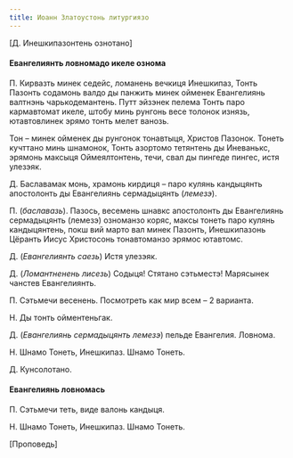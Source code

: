 ```yaml
---
title: Иоанн Златоустонь литургиязо
---
```


[Д. Инешкипазонтень ознотано]

#### Евангелиянть ловномадо икеле ознома

П. Кирвазть минек седейс, ломанень вечкиця Инешкипаз, Тонть Пазонть содамонь валдо ды панжить минек ойменек Евангелиянь валтнэнь чарькодемантень. Путт эйзэнек пелема Тонть паро кармавтомат икеле, штобу минь рунгонь весе толонок изнязь, ютавтовлинек эрямо тонть мелет ванозь.

Тон – минек ойменек ды рунгонок тонавтыця, Христов Пазонок. Тонеть кучттано минь шнамонок, Тонть азортомо тетянтень ды Иневанькс, эрямонь максыця Оймеялтонтень, течи, свал ды пингеде пингес, истя улезэяк.

Д. Баславамак монь, храмонь кирдиця – паро кулянь кандыцянть апостолонть ды Евангелиянь сермадыцянть (_лемезэ_).

П. (_баславазь_). Пазось, весемень шнавкс апостолонть ды Евангелиянь сермадыцянть (лемезэ) озноманзо коряс, максы тонеть паро кулянь кандыцянтень, покш вий марто вал минек Пазонть, Инешкипазонь Цёранть Иисус Христосонь тонавтоманзо эрямос ютавтомс.

Д. (_Евангелиянть саезь_) Истя улезэяк.

Д. (_Ломантненень лисезь_) Содыця! Стятано сэтьместэ! Марясынек чанстев Евангелиянть.

П. Сэтьмечи весенень. Посмотреть как мир всем – 2 варианта.

Н. Ды тонть ойментеньгак.

Д. (_Евангелиянь сермадыцянть лемезэ_) пельде Евангелия. Ловнома.

Н. Шнамо Тонеть, Инешкипаз. Шнамо Тонеть.

Д. Кунсолотано.

#### Евангелиянь ловномась

П. Сэтьмечи теть, виде валонь кандыця.

Н. Шнамо Тонеть, Инешкипаз. Шнамо Тонеть.

[Проповедь]